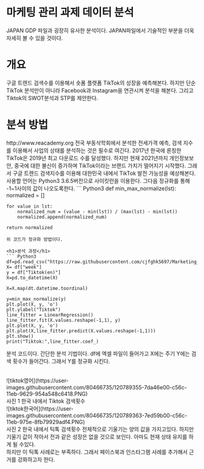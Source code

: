 <h1>마케팅 관리 과제 데이터 분석</h1>

<p> JAPAN GDP 파일과 굉장히 유사한 분석이다. JAPAN파일에서 기술적인 부분을 더욱 자세히 볼 수 있을 것이다.</p>

<h1>개요</h1>
구글 트렌드 검색수를 이용해서 숏폼 플랫폼 TikTok의 성장을 예측해본다. 하지만 단순 TikTok 분석만이 아니라 Facebook과 Instagram을 연관시켜 분석을 해본다. 그리고 Tiktok의 SWOT분석과 STP를 제안한다.


<h1>분석 방법</h1>
http://www.reacademy.org 전국 부동삭학회에서 분석한 전세가격 예측, 검색 지수를 이용해서 사업의 상태를 분석하는 것은 필수로 여긴다. 2017년 한국에 론칭한 TikTok은 2019년 최고 다운로드 수를 달성했다. 하지만 현재 2021년까지 개인정보보안, 중국에 대한 불신이 증가하며 TikTok이라는 브랜드 가치가 떨어지기 시작했다. 그래서 구글 트렌드 검색지수를 이용해 대한민국 내에서 TikTok 발전 가능성을 예상해본다. <br>
사용할 언어는 Python3 3.6.5버전으로 사이킷런을 이용한다. 그다음 정규화를 통해 -1~1사이의 값이 나오도록한다. 
``` Python3 
def min_max_normalize(lst):
    normalized = []
    
    for value in lst:
        normalized_num = (value - min(lst)) / (max(lst) - min(lst))
        normalized.append(normalized_num)
    
    return normalized
```
위 코드가 정규화 방법이다.

<h1>분석 과정</h1>
``` Python3
df=pd.read_csv("https://raw.githubusercontent.com/cjfghk5697/Marketing_analysis/main/csv/Tiktok%EA%B2%80%EC%83%89%EC%96%B4.csv")
X= df["week"]
y = df["Tiktok(en)"]
X=pd.to_datetime(X)

X=X.map(dt.datetime.toordinal)

y=min_max_normalize(y)
plt.plot(X, y, 'o')
plt.ylabel("Tiktok")
line_fitter = LinearRegression()
line_fitter.fit(X.values.reshape(-1,1), y)
plt.plot(X, y, 'o')
plt.plot(X,line_fitter.predict(X.values.reshape(-1,1)))
plt.show()
print("Tiktok:",line_fitter.coef_)
```
분석 코드이다. 간단한 분석 기법이다. df에 엑셀 파일이 들어가고 X에는 주기 Y에는 검색 횟수가 들어간다. 그래서 Y를 정규화 시킨다.

<br>
![tiktok영어](https://user-images.githubusercontent.com/80466735/120789355-7da46e00-c56c-11eb-9629-954a548c6418.PNG)<br>
사진 1 한국 내에서 Tiktok 검색횟수<br>
 ![tiktok한국어](https://user-images.githubusercontent.com/80466735/120789363-7ed59b00-c56c-11eb-975e-8fb79929adf4.PNG)<br>
사진 2 한국 내에서 틱톡 검색횟수
전체적으로 기울기는 양의 값을 가지고있다. 하지만 기울기 값이 작아서 전과 같은 성장은 없을 것으로 보인다. 아마도 현재 상태 유지를 하게 될 수있다.
<br>
하지만 이 틱톡 사례로는 부족하다. 그래서 페이스북과 인스타그램 사례를 추가해서 근거를 강화하고자 한다.


